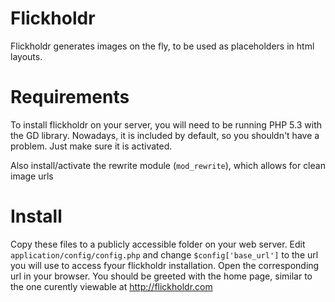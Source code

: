 # Flickholdr

Flickholdr generates images on the fly, to be used as placeholders in html layouts.

# Requirements

To install flickholdr on your server, you will need to be running PHP 5.3 with the GD library. Nowadays, it is included by default, so you shouldn't have a problem. Just make sure it is activated.

Also install/activate the rewrite module (`mod_rewrite`), which allows for clean image urls

# Install 

Copy these files to a publicly accessible folder on your web server. Edit `application/config/config.php` and change `$config['base_url']` to the url you will use to access fyour flickholdr installation. Open the corresponding url in your browser. You should be greeted with the home page, similar to the one curently viewable at http://flickholdr.com
